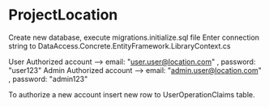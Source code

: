 # ProjectLocation

Create new database, execute migrations.initialize.sql file
Enter connection string to DataAccess.Concrete.EntityFramework.LibraryContext.cs 


User Authorized account --> email: "user.user@location.com" , password: "user123"
Admin Authorized account --> email: "admin.user@location.com" , password: "admin123"


To authorize a new account insert new row to UserOperationClaims table.
